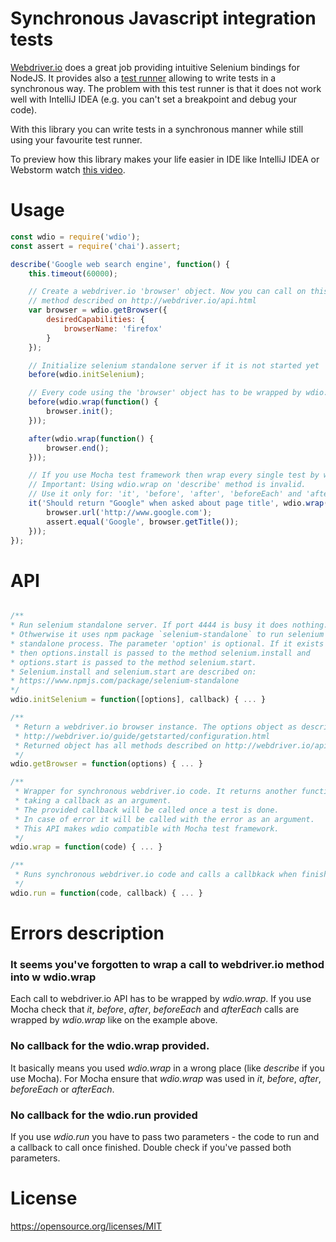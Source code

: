 # Synchronous Javascript integration tests
[Webdriver.io](http://webdriver.io/) does a great job providing intuitive Selenium bindings for NodeJS.
 It provides also a [test runner](http://webdriver.io/guide/testrunner/gettingstarted.html) allowing to write
 tests in a synchronous way. The problem with this test runner is that it does not work well with IntelliJ IDEA
 (e.g. you can't set a breakpoint and debug your code).

 With this library you can write tests in a synchronous manner while still using your favourite test runner.

 To preview how this library makes your life easier in IDE like IntelliJ IDEA or Webstorm watch [this video](https://www.youtube.com/watch?v=T3Oq4lpCGTs).
 
# Usage
```javascript
const wdio = require('wdio');
const assert = require('chai').assert;

describe('Google web search engine', function() {
    this.timeout(60000);

    // Create a webdriver.io 'browser' object. Now you can call on this object every
    // method described on http://webdriver.io/api.html
    var browser = wdio.getBrowser({
        desiredCapabilities: {
            browserName: 'firefox'
        }
    });

    // Initialize selenium standalone server if it is not started yet
    before(wdio.initSelenium);

    // Every code using the 'browser' object has to be wrapped by wdio.wrap
    before(wdio.wrap(function() {
        browser.init();
    }));

    after(wdio.wrap(function() {
        browser.end();
    }));

    // If you use Mocha test framework then wrap every single test by wdio.wrap
    // Important: Using wdio.wrap on 'describe' method is invalid.
    // Use it only for: 'it', 'before', 'after', 'beforeEach' and 'afterEach'
    it('Should return "Google" when asked about page title', wdio.wrap(function () {
        browser.url('http://www.google.com');
        assert.equal('Google', browser.getTitle());
    }));
});
```

# API
```javascript

/**
* Run selenium standalone server. If port 4444 is busy it does nothing.
* Othwerwise it uses npm package `selenium-standalone` to run selenium
* standalone process. The parameter 'option' is optional. If it exists
* then options.install is passed to the method selenium.install and
* options.start is passed to the method selenium.start.
* Selenium.install and selenium.start are described on:
* https://www.npmjs.com/package/selenium-standalone
*/
wdio.initSelenium = function([options], callback) { ... }

/**
 * Return a webdriver.io browser instance. The options object as described on
 * http://webdriver.io/guide/getstarted/configuration.html
 * Returned object has all methods described on http://webdriver.io/api.html
 */
wdio.getBrowser = function(options) { ... }

/**
 * Wrapper for synchronous webdriver.io code. It returns another function
 * taking a callback as an argument.
 * The provided callback will be called once a test is done.
 * In case of error it will be called with the error as an argument.
 * This API makes wdio compatible with Mocha test framework.
 */
wdio.wrap = function(code) { ... }

/**
 * Runs synchronous webdriver.io code and calls a callbkack when finished
 */
wdio.run = function(code, callback) { ... }
```

# Errors description
### It seems you've forgotten to wrap a call to webdriver.io method into w wdio.wrap
Each call to webdriver.io API has to be wrapped by _wdio.wrap_. If you use Mocha check
 that _it_, _before_, _after_, _beforeEach_ and _afterEach_ calls are wrapped by _wdio.wrap_ like
 on the example above.

### No callback for the wdio.wrap provided.
It basically means you used _wdio.wrap_ in a wrong place (like _describe_ if you use Mocha). For Mocha
ensure that _wdio.wrap_ was used in _it_, _before_, _after_, _beforeEach_ or _afterEach_.

### No callback for the wdio.run provided
If you use _wdio.run_ you have to pass two parameters - the code to run and a callback to
call once finished. Double check if you've passed both parameters.

# License
https://opensource.org/licenses/MIT


